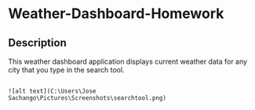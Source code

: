 # Weather-Dashboard-Homework

## Description

This weather dashboard application displays current weather data for any city that you type in the search tool. 

```search tool

![alt text](C:\Users\Jose Sachango\Pictures\Screenshots\searchtool.png)

```